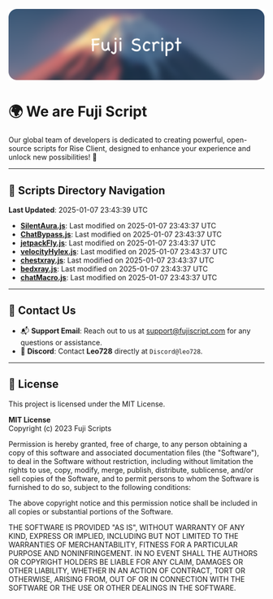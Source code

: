 ![Banner](.github/b.webp)

# 🌍 **We are Fuji Script**

Our global team of developers is dedicated to creating powerful, open-source scripts for Rise Client, designed to enhance your experience and unlock new possibilities! 🌟

---
<!-- SCRIPTS_NAVIGATION_START -->
## 📂 **Scripts Directory Navigation**

**Last Updated**: 2025-01-07 23:43:39 UTC

- **[SilentAura.js](scripts/SilentAura.js)**: Last modified on 2025-01-07 23:43:37 UTC
- **[ChatBypass.js](scripts/ChatBypass.js)**: Last modified on 2025-01-07 23:43:37 UTC
- **[jetpackFly.js](scripts/jetpackFly.js)**: Last modified on 2025-01-07 23:43:37 UTC
- **[velocityHylex.js](scripts/velocityHylex.js)**: Last modified on 2025-01-07 23:43:37 UTC
- **[chestxray.js](scripts/chestxray.js)**: Last modified on 2025-01-07 23:43:37 UTC
- **[bedxray.js](scripts/bedxray.js)**: Last modified on 2025-01-07 23:43:37 UTC
- **[chatMacro.js](scripts/chatMacro.js)**: Last modified on 2025-01-07 23:43:37 UTC

<!-- SCRIPTS_NAVIGATION_END -->

---

## 💬 **Contact Us**  
- 📬 **Support Email**: Reach out to us at [support@fujiscript.com](mailto:support@fujiscript.com) for any questions or assistance.  
- 💬 **Discord**: Contact **Leo728** directly at `Discord@leo728`.

---

## 📜 **License**

This project is licensed under the MIT License.  

**MIT License**  
Copyright (c) 2023 Fuji Scripts  

Permission is hereby granted, free of charge, to any person obtaining a copy of this software and associated documentation files (the "Software"), to deal in the Software without restriction, including without limitation the rights to use, copy, modify, merge, publish, distribute, sublicense, and/or sell copies of the Software, and to permit persons to whom the Software is furnished to do so, subject to the following conditions:  

The above copyright notice and this permission notice shall be included in all copies or substantial portions of the Software.  

THE SOFTWARE IS PROVIDED "AS IS", WITHOUT WARRANTY OF ANY KIND, EXPRESS OR IMPLIED, INCLUDING BUT NOT LIMITED TO THE WARRANTIES OF MERCHANTABILITY, FITNESS FOR A PARTICULAR PURPOSE AND NONINFRINGEMENT. IN NO EVENT SHALL THE AUTHORS OR COPYRIGHT HOLDERS BE LIABLE FOR ANY CLAIM, DAMAGES OR OTHER LIABILITY, WHETHER IN AN ACTION OF CONTRACT, TORT OR OTHERWISE, ARISING FROM, OUT OF OR IN CONNECTION WITH THE SOFTWARE OR THE USE OR OTHER DEALINGS IN THE SOFTWARE.  

